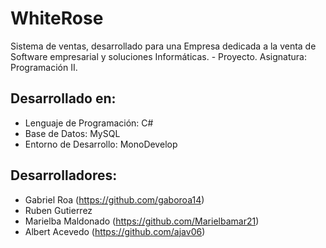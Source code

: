 # WhiteRose
Sistema de ventas, desarrollado para una Empresa dedicada a la venta de Software empresarial y soluciones
Informáticas. - Proyecto. Asignatura: Programación II.

## Desarrollado en:
* Lenguaje de Programación: C#
* Base de Datos: MySQL
* Entorno de Desarrollo: MonoDevelop

## Desarrolladores:
* Gabriel Roa (https://github.com/gaboroa14)
* Ruben Gutierrez
* Marielba Maldonado (https://github.com/Marielbamar21)
* Albert Acevedo (https://github.com/ajav06)
